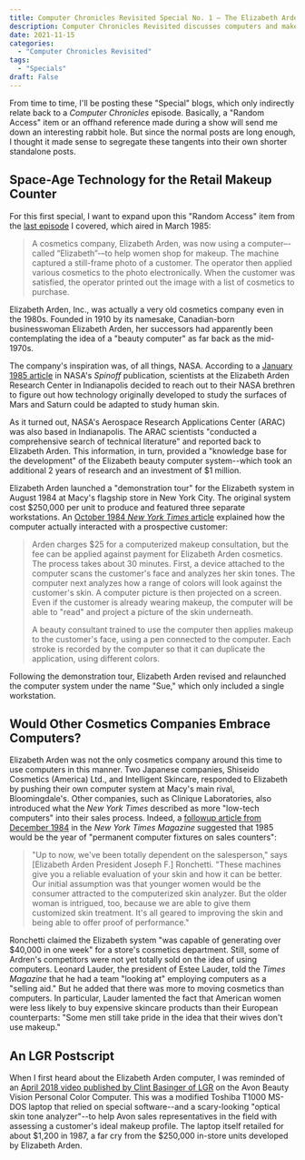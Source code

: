 ```yaml
---
title: Computer Chronicles Revisited Special No. 1 — The Elizabeth Arden Beauty Computer
description: Computer Chronicles Revisited discusses computers and makeup.
date: 2021-11-15
categories:
  - "Computer Chronicles Revisited"
tags:
  - "Specials"
draft: False
---
```


From time to time, I'll be posting these "Special" blogs, which only indirectly relate back to a *Computer Chronicles* episode. Basically, a "Random Access" item or an offhand reference made during a show will send me down an interesting rabbit hole. But since the normal posts are long enough, I thought it made sense to segregate these tangents into their own shorter standalone posts.

## Space-Age Technology for the Retail Makeup Counter

For this first special, I want to expand upon this "Random Access" item from the [last episode](https://smoliva.blog/post/computer-chronicles-revisited-033-steve-boros-sportspak-computennis-ct120-converse-biomechanics-lab/) I covered, which aired in March 1985:

>A cosmetics company, Elizabeth Arden, was now using a computer–-called “Elizabeth”-–to help women shop for makeup. The machine captured a still-frame photo of a customer. The operator then applied various cosmetics to the photo electronically. When the customer was satisfied, the operator printed out the image with a list of cosmetics to purchase.

Elizabeth Arden, Inc., was actually a very old cosmetics company even in the 1980s. Founded in 1910 by its namesake, Canadian-born businesswoman Elizabeth Arden, her successors had apparently been contemplating the idea of a "beauty computer" as far back as the mid-1970s. 

The company's inspiration was, of all things, NASA. According to a [January 1985 article](https://spinoff.nasa.gov/node/9309) in NASA's *Spinoff* publication, scientists at the Elizabeth Arden Research Center in Indianapolis decided to reach out to their NASA brethren to figure out how technology originally developed to study the surfaces of Mars and Saturn could be adapted to study human skin. 

As it turned out, NASA's Aerospace Research Applications Center (ARAC) was also based in Indianapolis. The ARAC scientists "conducted a comprehensive search of technical literature" and reported back to Elizabeth Arden. This information, in turn, provided a "knowledge base for the development" of the Elizabeth beauty computer system--which took an additional 2 years of research and an investment of $1 million.

Elizabeth Arden launched a "demonstration tour" for the Elizabeth system in August 1984 at Macy's flagship store in New York City. The original system cost $250,000 per unit to produce and featured three separate workstations. An [October 1984 *New York Times* article](https://www.nytimes.com/1984/10/21/business/face-by-ardenand-ibm.html) explained how the computer actually interacted with a prospective customer:

>Arden charges $25 for a computerized makeup consultation, but the fee can be applied against payment for Elizabeth Arden cosmetics. The process takes about 30 minutes. First, a device attached to the computer scans the customer's face and analyzes her skin tones. The computer next analyzes how a range of colors will look against the customer's skin. A computer picture is then projected on a screen. Even if the customer is already wearing makeup, the computer will be able to "read" and project a picture of the skin underneath.
>
>A beauty consultant trained to use the computer then applies makeup to the customer's face, using a pen connected to the computer. Each stroke is recorded by the computer so that it can duplicate the application, using different colors.

Following the demonstration tour, Elizabeth Arden revised and relaunched the computer system under the name "Sue," which only included a single workstation. 

## Would Other Cosmetics Companies Embrace Computers?

Elizabeth Arden was not the only cosmetics company around this time to use computers in this manner. Two Japanese companies, Shiseido Cosmetics (America) Ltd., and Intelligent Skincare, responded to Elizabeth by pushing their own computer system at Macy's main rival, Bloomingdale's. Other companies, such as Clinique Laboratories, also introduced what the *New York Times* described as more "low-tech computers" into their sales process. Indeed, a [followup article from December 1984](https://www.nytimes.com/1984/12/09/magazine/beauty-view-computing-skin-care.html) in the *New York Times Magazine* suggested that 1985 would be the year of "permanent computer fixtures on sales counters":

>"Up to now, we've been totally dependent on the salesperson," says [Elizabeth Arden President Joseph F.] Ronchetti. "These machines give you a reliable evaluation of your skin and how it can be better. Our initial assumption was that younger women would be the consumer attracted to the computerized skin analyzer. But the older woman is intrigued, too, because we are able to give them customized skin treatment. It's all geared to improving the skin and being able to offer proof of performance."

Ronchetti claimed the Elizabeth system "was capable of generating over $40,000 in one week" for a store's cosmetics department. Still, some of Ardren's competitors were not yet totally sold on the idea of using computers. Leonard Lauder, the president of Estee Lauder, told the *Times Magazine* that he had a team "looking at" employing computers as a "selling aid." But he added that there was more to moving cosmetics than computers. In particular, Lauder lamented the fact that American women were less likely to buy expensive skincare products than their European counterparts: "Some men still take pride in the idea that their wives don't use makeup."

## An LGR Postscript

When I first heard about the Elizabeth Arden computer, I was reminded of an [April 2018 video published by Clint Basinger of LGR](https://www.youtube.com/watch?v=fUSkmQcx-4g) on the Avon Beauty Vision Personal Color Computer. This was a modified Toshiba T1000 MS-DOS laptop that relied on special software--and a scary-looking "optical skin tone analyzer"--to help Avon sales representatives in the field with assessing a customer's ideal makeup profile. The laptop itself retailed for about $1,200 in 1987, a far cry from the $250,000 in-store units developed by Elizabeth Arden. 

